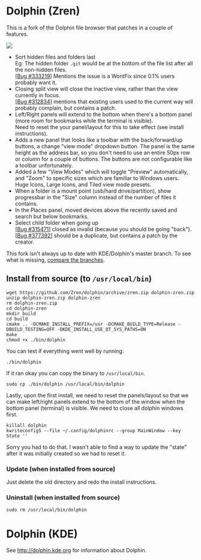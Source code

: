 # Dolphin (Zren)

This is a fork of the Dolphin file browser that patches in a couple of features.

![](https://i.imgur.com/6ESZLS9.png)

* Sort hidden files and folders last  
  Eg: The hidden folder `.git` would be at the bottom of the file list after all the non-hidden files.  
  [[Bug #333219](https://bugs.kde.org/show_bug.cgi?id=333219)] Mentions the issue is a WontFix since 0.1% users probably want it.
* Closing split view will close the inactive view, rather than the view currently in focus.  
  [[Bug #312834](https://bugs.kde.org/show_bug.cgi?id=312834)] mentions that existing users used to the current way will probably complain, but contains a patch.
* Left/Right panels will extend to the bottom when there's a bottom panel (more room for bookmarks while the terminal is visible).  
  Need to reset the your panel/layout for this to take effect (see install instructions).
* Adds a new panel that looks like a toolbar with the back/forward/up buttons, a change "view mode" dropdown button.
  The panel is the same height as the address bar, so you don't need to use an entire 50px row or column for a couple of buttons.
  The buttons are not configurable like a toolbar unfortunately.
* Added a few "View Modes" which will toggle "Preview" automatically, and "Zoom" to specific sizes which are familiar to Windows users.  
  Huge Icons, Large Icons, and Tiled view mode presets.
* When a folder is a mount point (usb/hard drive/partition), show progressbar in the "Size" column instead of the number of files it contains.
* In the Places panel, moved devices above the recently saved and search but below bookmarks.
* Select child folder when going up  
  [[Bug #315471](https://bugs.kde.org/show_bug.cgi?id=315471)] closed as invalid (because you should be going "back").  
  [[Bug #377392](https://bugs.kde.org/show_bug.cgi?id=377392)] should be a duplicate, but contains a patch by the creator.


This fork isn't always up to date with KDE/Dolphin's master branch. To see what is missing, [compare the branches](https://github.com/Zren/dolphin/compare/zren...KDE:master).


## Install from source (to `/usr/local/bin`)

```
wget https://github.com/Zren/dolphin/archive/zren.zip dolphin-zren.zip
unzip dolphin-zren.zip dolphin-zren
rm dolphin-zren.zip
cd dolphin-zren
mkdir build
cd build
cmake .. -DCMAKE_INSTALL_PREFIX=/usr -DCMAKE_BUILD_TYPE=Release -DBUILD_TESTING=OFF -DKDE_INSTALL_USE_QT_SYS_PATHS=ON
make
chmod +x ./bin/dolphin
```

You can test if everything went well by running:

```
./bin/dolphin
```

If it ran okay you can copy the binary to `/usr/local/bin`.

```
sudo cp ./bin/dolphin /usr/local/bin/dolphin
```

Lastly, upon the first install, we need to reset the panels/layout so that we can make left/right panels extend to the bottom of the window when the bottom panel (terminal) is visible. We need to close all dolphin windows first.

```
killall dolphin
kwriteconfig5 --file ~/.config/dolphinrc --group MainWindow --key State ''
```

Sorry you had to do that. I wasn't able to find a way to update the "state" after it was initially created so we had to reset it.



### Update (when installed from source)

Just delete the old directory and redo the install instructions.



### Uninstall (when installed from source)

```
sudo rm /usr/local/bin/dolphin
```




# Dolphin (KDE)

See http://dolphin.kde.org for information about Dolphin.

